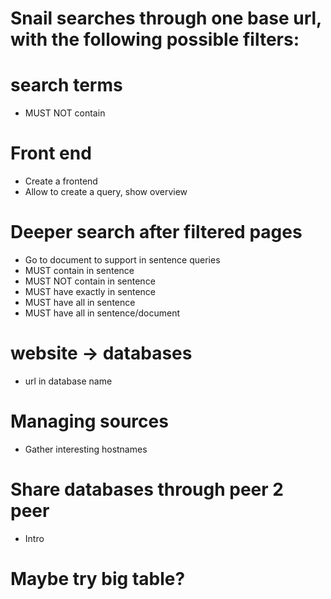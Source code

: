 
# Snail searches through one base url, with the following possible filters:
# search terms
- MUST NOT contain

# Front end
- Create a frontend
- Allow to create a query, show overview

# Deeper search after filtered pages
- Go to document to support in sentence queries
- MUST contain in sentence
- MUST NOT contain in sentence
- MUST have exactly in sentence
- MUST have all in sentence
- MUST have all in sentence/document

# website -> databases
- url in database name

# Managing sources
- Gather interesting hostnames

# Share databases through peer 2 peer
- Intro

# Maybe try big table? 
